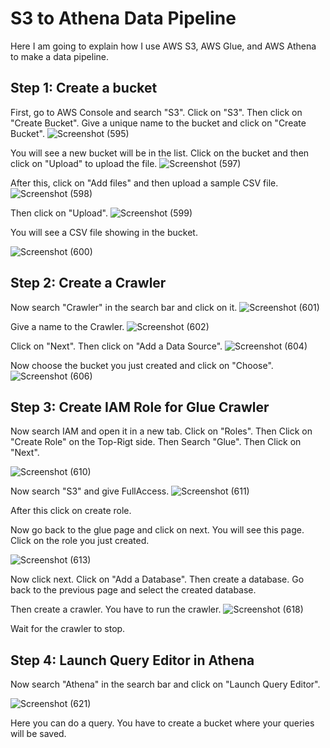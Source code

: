 # S3 to Athena Data Pipeline
Here I am going to explain how I use AWS S3, AWS Glue, and AWS Athena to make a data pipeline.

## Step 1: Create a bucket
First, go to AWS Console and search "S3". Click on "S3". Then click on "Create Bucket". Give a unique name to the bucket and click on "Create Bucket".
![Screenshot (595)](https://github.com/abdulmoiz-ds/s3-glue-athena/assets/74011754/ae46f413-6fb0-44a9-8503-ef144ff4e6ed)

You will see a new bucket will be in the list. Click on the bucket and then click on "Upload" to upload the file.
![Screenshot (597)](https://github.com/abdulmoiz-ds/s3-glue-athena/assets/74011754/4c30d4c6-2c92-4aca-8bed-d9e9cee8c468)

After this, click on "Add files" and then upload a sample CSV file.
![Screenshot (598)](https://github.com/abdulmoiz-ds/s3-glue-athena/assets/74011754/5ebddaaa-9092-4c2c-8987-1335d71f538a)

Then click on "Upload".
![Screenshot (599)](https://github.com/abdulmoiz-ds/s3-glue-athena/assets/74011754/158a657b-20e6-4f69-bd54-98156a05be57)

You will see a CSV file showing in the bucket.

![Screenshot (600)](https://github.com/abdulmoiz-ds/s3-glue-athena/assets/74011754/eedd8caf-abd1-447f-9355-c00830001366)

## Step 2: Create a Crawler
Now search "Crawler" in the search bar and click on it.
![Screenshot (601)](https://github.com/abdulmoiz-ds/s3-glue-athena/assets/74011754/60d848d2-8bb3-4dda-8b74-f96097321d36)

Give a name to the Crawler.
![Screenshot (602)](https://github.com/abdulmoiz-ds/s3-glue-athena/assets/74011754/dc28341b-db49-47da-af6f-945e9c3591c9)

Click on "Next". Then click on "Add a Data Source".
![Screenshot (604)](https://github.com/abdulmoiz-ds/s3-glue-athena/assets/74011754/3b5218d6-5e99-4418-b2b3-a62def42d7a5)


Now choose the bucket you just created and click on "Choose".
![Screenshot (606)](https://github.com/abdulmoiz-ds/s3-glue-athena/assets/74011754/4c210cf5-cd97-48ea-a7be-e797aca73169)

## Step 3: Create IAM Role for Glue Crawler
Now search IAM and open it in a new tab. Click on "Roles". Then Click on "Create Role" on the Top-Rigt side. Then Search "Glue". Then Click on "Next".

![Screenshot (610)](https://github.com/abdulmoiz-ds/s3-glue-athena/assets/74011754/701efa8d-f6ef-41d6-9907-e8d285e47f48)


Now search "S3" and give FullAccess.
![Screenshot (611)](https://github.com/abdulmoiz-ds/s3-glue-athena/assets/74011754/a50bd16e-1eea-4910-a6b1-95068709fec3)

After this click on create role.

Now go back to the glue page and click on next. You will see this page. Click on the role you just created.

![Screenshot (613)](https://github.com/abdulmoiz-ds/s3-glue-athena/assets/74011754/45f5b164-bb06-4ca9-8dfe-e37a820d125f)

Now click next. Click on "Add a Database". Then create a database. Go back to the previous page and select the created database.

Then create a crawler. You have to run the crawler.
![Screenshot (618)](https://github.com/abdulmoiz-ds/s3-glue-athena/assets/74011754/8ff67baf-9d68-4994-a9bc-e7cfa2193af4)


Wait for the crawler to stop.
## Step 4: Launch Query Editor in Athena

Now search "Athena" in the search bar and click on "Launch Query Editor".

![Screenshot (621)](https://github.com/abdulmoiz-ds/s3-glue-athena/assets/74011754/0cde6917-3772-420b-96e1-99222fddcff6)

Here you can do a query. You have to create a bucket where your queries will be saved.
